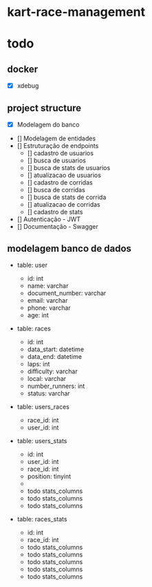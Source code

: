 # kart-race-management



<h1>todo</h1>

<h2>docker</h2>

* [x] xdebug

<h2>project structure</h2>

* [x] Modelagem do banco
* [] Modelagem de entidades
* [] Estruturação de endpoints
    * [] cadastro de usuarios 
    * [] busca de usuarios 
    * [] busca de stats de usuarios
    * [] atualizacao de usuarios 
    * [] cadastro de corridas 
    * [] busca de corridas 
    * [] busca de stats de corrida
    * [] atualizacao de corridas 
    * [] cadastro de stats 
* [] Autenticação - JWT
* [] Documentação - Swagger


<h2>modelagem banco de dados</h2>

- table: user
    * id: int
    * name: varchar
    * document_number: varchar
    * email: varchar
    * phone: varchar
    * age: int

- table: races
    * id: int
    * data_start: datetime
    * data_end: datetime
    * laps: int
    * difficulty: varchar
    * local: varchar
    * number_runners: int
    * status: varchar


- table: users_races
    * race_id: int
    * user_id: int


- table: users_stats
    * id: int
    * user_id: int
    * race_id: int
    * position: tinyint
    *  
    * todo stats_columns 
    * todo stats_columns 
    * todo stats_columns

- table: races_stats
    * id: int
    * race_id: int
    * todo stats_columns 
    * todo stats_columns 
    * todo stats_columns 
    * todo stats_columns 
    * todo stats_columns 











